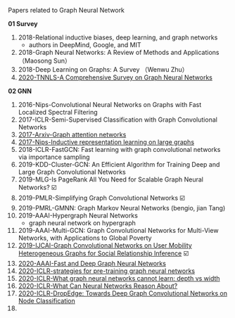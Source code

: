 Papers related to Graph Neural Network



**01 Survey**

1. 2018-Relational inductive biases, deep learning, and graph networks
   - authors in DeepMind, Google, and MIT
2. 2018-Graph Neural Networks: A Review of Methods and Applications （Maosong Sun）
3. 2018-Deep Learning on Graphs: A Survey （Wenwu Zhu）
4. [2020-TNNLS-A Comprehensive Survey on Graph Neural Networks](https://arxiv.org/pdf/1901.00596.pdf)



**02 GNN**

1. 2016-Nips-Convolutional Neural Networks on Graphs with Fast Localized Spectral Filtering 
2. 2017-ICLR-Semi-Supervised Classification with Graph Convolutional Networks
3. [2017-Arxiv-Graph attention networks](https://arxiv.org/abs/1710.10903)
4. [2017-Nips-Inductive representation learning on large graphs](http://papers.nips.cc/paper/6703-inductive-representation-learning-on-large-graphs)
5. 2018-ICLR-FastGCN: Fast learning with graph convolutional networks via importance sampling
6. 2019-KDD-Cluster-GCN: An Efficient Algorithm for Training Deep and Large Graph Convolutional  Networks
7. 2019-MLG-Is PageRank All You Need for Scalable Graph Neural Networks? :ballot_box_with_check:
8. 2019-PMLR-Simplifying Graph Convolutional Networks :ballot_box_with_check:
9. 2019-PMRL-GMNN: Graph Markov Neural Networks (bengio, jian Tang)
10. 2019-AAAI-Hypergraph Neural Networks
    - graph neural network on hypergraph
11. 2019-AAAI-Multi-GCN: Graph Convolutional Networks for Multi-View Networks, with Applications to Global Poverty
12. [2019-IJCAI-Graph Convolutional Networks on User Mobility Heterogeneous Graphs for Social Relationship Inference](http://www.shichuan.org/hin/time/2019.IJCAI%202019%20Graph%20Convolutional%20Networks%20on%20User%20Mobility%20Heterogeneous%20Graphs%20for%20Social%20Relationship%20Inference.pdf)  :ballot_box_with_check:
13. [2020-AAAI-Fast and Deep Graph Neural Networks](https://arxiv.org/pdf/1911.08941.pdf)
14. [2020-ICLR-strategies for pre-training graph neural networks](https://openreview.net/forum?id=HJlWWJSFDH)
15. [2020-ICLR-What graph neural networks cannot learn: depth vs width](https://openreview.net/pdf?id=B1l2bp4YwS)
16. [2020-ICLR-What Can Neural Networks Reason About?](https://openreview.net/forum?id=rJxbJeHFPS)
17. [2020-ICLR-DropEdge: Towards Deep Graph Convolutional Networks on Node Classification](https://openreview.net/forum?id=rJxbJeHFPS)
18. 

